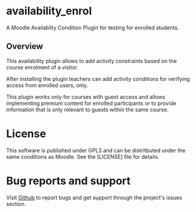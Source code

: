 # availability_enrol

A Moodle Availablity Condition Plugin for testing for enrolled students.

## Overview

This availability plugin allows to add activity constraints based on the
course enrolment of a visitor.

After installing the plugin teachers can add activity conditions for verifying
access from enrolled users, only.

This plugin works only for courses with guest access and allows implementing
premium content for enrolled participants or to provide information that is
only relevant to guests within the same course.

# License

This software is published under GPL3 and can be distritbuted under the same
conditions as Moodle. See the [LICENSE] file for details.

# Bug reports and support

Visit [Github](phish108/moodle_availability_enrol) to report bugs and get
support through the project's issues section.
